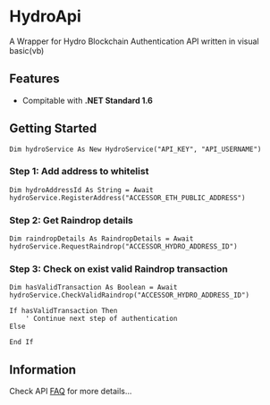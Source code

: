 # HydroApi


A Wrapper for Hydro Blockchain Authentication API written in visual basic(vb)

 ## Features

 - Compitable with **.NET Standard 1.6**

## Getting Started

    Dim hydroService As New HydroService("API_KEY", "API_USERNAME")

### Step 1: Add address to whitelist

    Dim hydroAddressId As String = Await hydroService.RegisterAddress("ACCESSOR_ETH_PUBLIC_ADDRESS")

### Step 2: Get Raindrop details

    Dim raindropDetails As RaindropDetails = Await hydroService.RequestRaindrop("ACCESSOR_HYDRO_ADDRESS_ID")

### Step 3: Check on exist valid Raindrop transaction

    Dim hasValidTransaction As Boolean = Await hydroService.CheckValidRaindrop("ACCESSOR_HYDRO_ADDRESS_ID")

	If hasValidTransaction Then
		' Continue next step of authentication
	Else

	End If

 ## Information
  Check API [FAQ](https://github.com/hydrogen-dev/hydro-docs) for more details...
